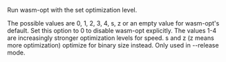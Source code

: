 Run wasm-opt with the set optimization level. 

The possible values are 0, 1, 2, 3, 4, s, z or an empty value for wasm-opt's default. Set this option to 0 to disable wasm-opt explicitly. The values 1-4 are increasingly stronger optimization levels for speed. s and z (z means more optimization) optimize for binary size instead. Only used in --release mode.

